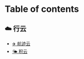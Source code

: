 # Table of contents

## ☁️ 行云 <a href="#wandering-clouds" id="wandering-clouds"></a>

* [✈️ 航迹云](README.md)
* [🌤️ 积云](wandering-clouds/ji-yun.md)
